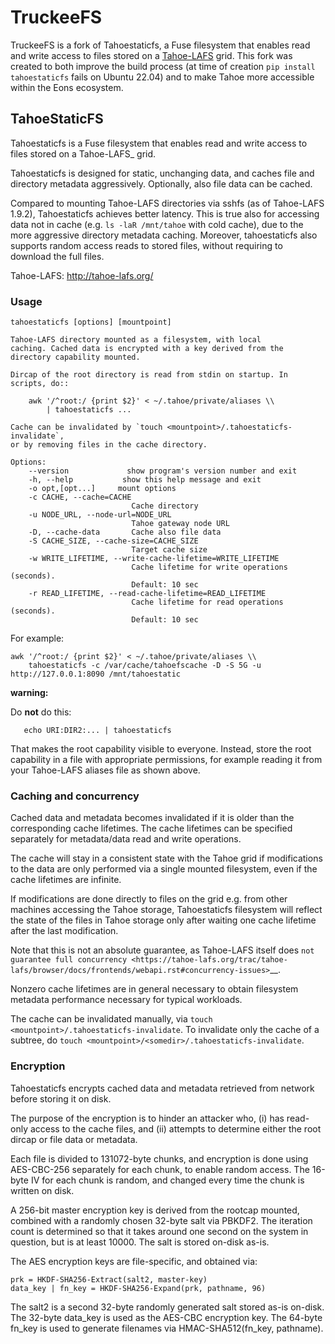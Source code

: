 # TruckeeFS

TruckeeFS is a fork of Tahoestaticfs, a Fuse filesystem that enables read and write access to files stored on a [Tahoe-LAFS](http://tahoe-lafs.org/) grid.
This fork was created to both improve the build process (at time of creation `pip install tahoestaticfs` fails on Ubuntu 22.04) and to make Tahoe more accessible within the Eons ecosystem.

## TahoeStaticFS
Tahoestaticfs is a Fuse filesystem that enables read and write access
to files stored on a Tahoe-LAFS_ grid.

Tahoestaticfs is designed for static, unchanging data, and caches file
and directory metadata aggressively. Optionally, also file data can be
cached.

Compared to mounting Tahoe-LAFS directories via sshfs (as of
Tahoe-LAFS 1.9.2), Tahoestaticfs achieves better latency. This is true
also for accessing data not in cache (e.g. `ls -laR /mnt/tahoe` with
cold cache), due to the more aggressive directory metadata caching.
Moreover, tahoestaticfs also supports random access reads to stored
files, without requiring to download the full files.

Tahoe-LAFS: http://tahoe-lafs.org/


### Usage

	tahoestaticfs [options] [mountpoint]

	Tahoe-LAFS directory mounted as a filesystem, with local
	caching. Cached data is encrypted with a key derived from the
	directory capability mounted.
	
	Dircap of the root directory is read from stdin on startup. In scripts, do::
	
		awk '/^root:/ {print $2}' < ~/.tahoe/private/aliases \\
			| tahoestaticfs ...
	
	Cache can be invalidated by `touch <mountpoint>/.tahoestaticfs-invalidate`,
	or by removing files in the cache directory.

	Options:
		--version			  show program's version number and exit
		-h, --help			 show this help message and exit
		-o opt,[opt...]		mount options
		-c CACHE, --cache=CACHE
							   Cache directory
		-u NODE_URL, --node-url=NODE_URL
							   Tahoe gateway node URL
		-D, --cache-data	   Cache also file data
		-S CACHE_SIZE, --cache-size=CACHE_SIZE
							   Target cache size
		-w WRITE_LIFETIME, --write-cache-lifetime=WRITE_LIFETIME
							   Cache lifetime for write operations (seconds).
							   Default: 10 sec
		-r READ_LIFETIME, --read-cache-lifetime=READ_LIFETIME
							   Cache lifetime for read operations (seconds).
							   Default: 10 sec

For example:

	awk '/^root:/ {print $2}' < ~/.tahoe/private/aliases \\
		tahoestaticfs -c /var/cache/tahoefscache -D -S 5G -u http://127.0.0.1:8090 /mnt/tahoestatic

**warning:**

   Do **not** do this:

	   echo URI:DIR2:... | tahoestaticfs

   That makes the root capability visible to everyone. Instead, store the root
   capability in a file with appropriate permissions, for example reading it
   from your Tahoe-LAFS aliases file as shown above.


### Caching and concurrency

Cached data and metadata becomes invalidated if it is older than the
corresponding cache lifetimes.  The cache lifetimes can be specified
separately for metadata/data read and write operations.

The cache will stay in a consistent state with the Tahoe grid if
modifications to the data are only performed via a single mounted
filesystem, even if the cache lifetimes are infinite.

If modifications are done directly to files on the grid e.g. from
other machines accessing the Tahoe storage, Tahoestaticfs filesystem
will reflect the state of the files in Tahoe storage only after
waiting one cache lifetime after the last modification.

Note that this is not an absolute guarantee, as Tahoe-LAFS itself does
`not guarantee full concurrency
<https://tahoe-lafs.org/trac/tahoe-lafs/browser/docs/frontends/webapi.rst#concurrency-issues>`__.

Nonzero cache lifetimes are in general necessary to obtain filesystem
metadata performance necessary for typical workloads.

The cache can be invalidated manually, via ``touch
<mountpoint>/.tahoestaticfs-invalidate``. To invalidate only the cache
of a subtree, do ``touch
<mountpoint>/<somedir>/.tahoestaticfs-invalidate``.


### Encryption

Tahoestaticfs encrypts cached data and metadata retrieved from network
before storing it on disk.

The purpose of the encryption is to hinder an attacker who, (i) has
read-only access to the cache files, and (ii) attempts to determine
either the root dircap or file data or metadata.

Each file is divided to 131072-byte chunks, and encryption is done
using AES-CBC-256 separately for each chunk, to enable random
access. The 16-byte IV for each chunk is random, and changed every
time the chunk is written on disk.

A 256-bit master encryption key is derived from the rootcap mounted,
combined with a randomly chosen 32-byte salt via PBKDF2. The iteration
count is determined so that it takes around one second on the system
in question, but is at least 10000. The salt is stored on-disk as-is.

The AES encryption keys are file-specific, and obtained via:

	prk = HKDF-SHA256-Extract(salt2, master-key)
	data_key | fn_key = HKDF-SHA256-Expand(prk, pathname, 96)

The salt2 is a second 32-byte randomly generated salt stored as-is
on-disk.  The 32-byte data_key is used as the AES-CBC encryption key.
The 64-byte fn_key is used to generate filenames via
HMAC-SHA512(fn_key, pathname).
